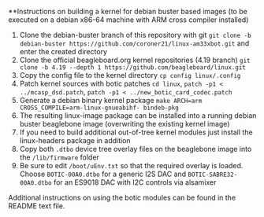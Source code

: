 **Instructions on building a kernel for debian buster based images (to be executed on a debian x86-64 machine with ARM cross compiler installed)

1. Clone the debian-buster branch of this repository with git ``git clone -b debian-buster https://github.com/coroner21/linux-am33xbot.git`` and enter the created directory
2. Clone the official beagleboard.org kernel repositories (4.19 branch) ``git clone -b 4.19 --depth 1 https://github.com/beagleboard/linux.git``
3. Copy the config file to the kernel directory ``cp config linux/.config``
4. Patch kernel sources with botic patches ``cd linux``, ``patch -p1 < ../mcasp_dsd.patch``, ``patch -p1 < ../new_botic_card_codec.patch``
5. Generate a debian binary kernel package ``make ARCH=arm CROSS_COMPILE=arm-linux-gnueabihf- bindeb-pkg``
6. The resulting linux-image package can be installed into a running debian buster beaglebone image (overwriting the existing kernel image)
7. If you need to build additional out-of-tree kernel modules just install the linux-headers package in addition
8. Copy both ``.dtbo`` device tree overlay files on the beaglebone image into the ``/lib/firmware`` folder
9. Be sure to edit ``/boot/uEnv.txt`` so that the required overlay is loaded. Choose ``BOTIC-00A0.dtbo`` for a generic I2S DAC and ``BOTIC-SABRE32-00A0.dtbo`` for an ES9018 DAC with I2C controls via alsamixer

Additional instructions on using the botic modules can be found in the README text file.
